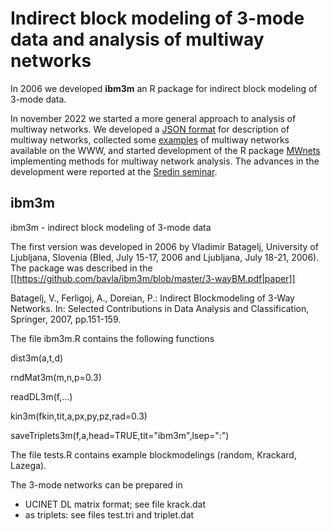 # Indirect block modeling of 3-mode data and analysis of multiway networks

In 2006 we developed **ibm3m** an R package for indirect block modeling of 3-mode data. 

In november 2022 we started a more general approach to analysis of multiway networks. We developed a [JSON format](./multiway/structure.md) for description of multiway networks, collected some [examples](./data/README.md) of multiway networks available on the WWW, and started development of the R package [MWnets](./multiway/README.md) implementing methods for multiway network analysis. The advances in the development were reported at the [Sredin seminar](./docs).


## ibm3m
ibm3m - indirect block modeling of 3-mode data

The first version was developed in 2006 by Vladimir Batagelj, University of Ljubljana, Slovenia (Bled, July 15-17, 2006
and Ljubljana, July 18-21, 2006). The package was described in the [[https://github.com/bavla/ibm3m/blob/master/3-wayBM.pdf|paper]]  

Batagelj, V., Ferligoj, A., Doreian, P.: Indirect Blockmodeling of 3-Way Networks. In: Selected Contributions in Data Analysis and Classification, Springer, 2007, pp.151-159.

The file ibm3m.R contains the following functions

dist3m(a,t,d)

rndMat3m(m,n,p=0.3)

readDL3m(f,...)

kin3m(fkin,tit,a,px,py,pz,rad=0.3)

saveTriplets3m(f,a,head=TRUE,tit="ibm3m",lsep=":")

The file tests.R contains example blockmodelings (random, Krackard, Lazega).

The 3-mode networks can be prepared in
- UCINET DL matrix format; see file krack.dat
- as triplets: see files test.tri and triplet.dat
